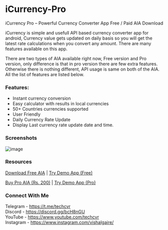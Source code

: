 # iCurrency-Pro
iCurrency Pro – Powerful Currency Converter App Free / Paid AIA Download

iCurrency is simple and usefull API based currency converter app for android, Currency value gets updated on daily basis so you will get the latest rate calculations when you convert any amount. There are many features available on this app.

There are two types of AIA available right now, Free version and Pro version, only difference is that in pro version there are few extra features. Otherwise there is nothing different, API usage is same on both of the AIA. All the list of features are listed below.

### Features:
<ul><li>Instant currency conversion</li><li>Easy calculator with results in local currencies</li><li>50+ Countries currencies supported</li><li>User Friendly</li><li>Daily Currency Rate Update</li><li>Display Last currency rate update date and time.</li></ul>

### Screenshots
![image](https://user-images.githubusercontent.com/55651803/111732548-b69d4280-889b-11eb-98be-f599a3a60be7.png)

### Resources
<a href="https://cdn.discordapp.com/attachments/605374585801801728/639463019243634688/Currency_Converter_Free.aia">Download Free AIA</a> | <a href="https://cdn.discordapp.com/attachments/605374585801801728/639559449681330196/Currency_Converter.apk">Try Demo App (Free) </a>

<a href="https://rzp.io/l/85o2d9mSjS" target="_blank">Buy Pro AIA (Rs. 200)</a> | <a href="https://cdn.discordapp.com/attachments/605374585801801728/639826918945980426/CurrencyConverterPro.apk">Try Demo App (Pro) </a>

### Connect With Me
Telegram - https://t.me/techcvr <br>
Discord - https://discord.gg/bcH8nGU <br>
YouTube - https://www.youtube.com/techcvr <br>
Instagram - https://www.instagram.com/vishalgaire/
